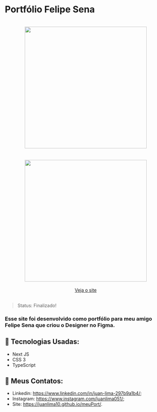 ﻿# Portfólio Felipe Sena
<div align="center"> 
<img style="margin: 18px;" height="380em" src="https://user-images.githubusercontent.com/69512975/117315942-87985b80-ae5e-11eb-9247-d6ca885c28d0.gif"/>
<img style="margin: 18px;" height="380em" src="https://user-images.githubusercontent.com/69512975/117316294-d5ad5f00-ae5e-11eb-89ad-b2e1429b0312.gif"/>
</div>

<div align="center"> 
<a href="https://felpe-sena-portfolio.vercel.app/">Veja o site</a>
</div>

</br>

> Status: Finalizado!

### Esse site foi desenvolvido como portfólio para meu amigo Felipe Sena que criou o Designer no Figma.

## 🧪 Tecnologias Usadas:

+ Next JS
+ CSS 3
+ TypeScript

## 🧾 Meus Contatos:

* Linkedin: <a href="https://www.linkedin.com/in/juan-lima-297b9a1b4/">https://www.linkedin.com/in/juan-lima-297b9a1b4/</a>;
* Instagram: <a href="https://www.instagram.com/juanlima051/">https://www.instagram.com/juanlima051/</a>;
* Site: <a href="https://juanlima10.github.io/meuPort/">https://juanlima10.github.io/meuPort/</a>.
